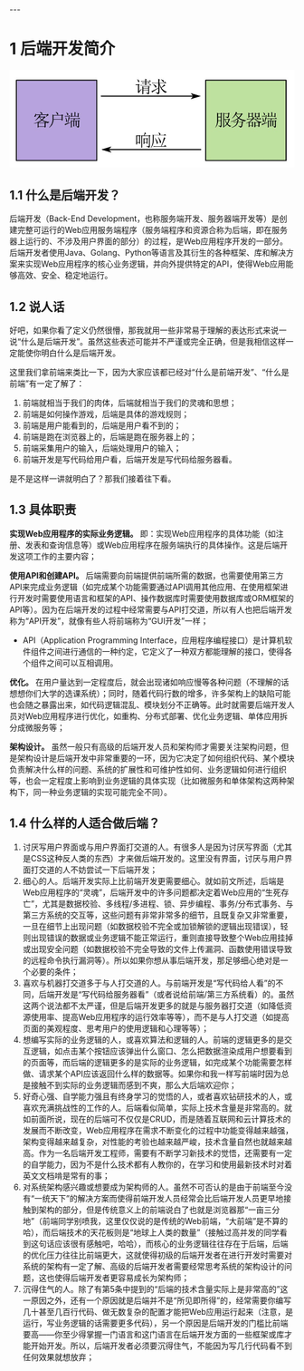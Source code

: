 <span id="20250124181049-h46hu4d" style="display: none;"></span>---

# 1 后端开发简介

![image](assets/image-20250310154128-lrot10x.png)

## 1.1 什么是后端开发？

后端开发（Back-End Development，也称服务端开发、服务器端开发等）是创建完整可运行的Web应用服务端程序（服务端程序和资源合称为后端，即在服务器上运行的、不涉及用户界面的部分）的过程，是Web应用程序开发的一部分。后端开发者使用Java、Golang、Python等语言及其衍生的各种框架、库和解决方案来实现Web应用程序的核心业务逻辑，并向外提供特定的API，使得Web应用能够高效、安全、稳定地运行。

## 1.2 说人话

好吧，如果你看了定义仍然很懵，那我就用一些非常易于理解的表达形式来说一说“什么是后端开发”。虽然这些表述可能并不严谨或完全正确，但是我相信这样一定能使你明白什么是后端开发。

这里我们拿前端来类比一下，因为大家应该都已经对“什么是前端开发”、“什么是前端”有一定了解了：

1. 前端就相当于我们的肉体，后端就相当于我们的灵魂和思想；
2. 前端是如何操作游戏，后端是具体的游戏规则；
3. 前端是用户能看到的，后端是用户看不到的；
4. 前端是跑在浏览器上的，后端是跑在服务器上的；
5. 前端采集用户的输入，后端处理用户的输入；
6. 前端开发是写代码给用户看，后端开发是写代码给服务器看。

是不是这样一讲就明白了？那我们接着往下看。

## 1.3 具体职责

**实现Web应用程序的实际业务逻辑。** 即：实现Web应用程序的具体功能（如注册、发表和查询信息等）或Web应用程序在服务端执行的具体操作。这是后端开发这项工作的主要内容；

**使用API和创建API。** 后端需要向前端提供前端所需的数据，也需要使用第三方API来完成业务逻辑（如完成某个功能需要通过API调用其他应用、在使用框架进行开发时需要使用语言和框架的API、操作数据库时需要使用数据库或ORM框架的API等）。因为在后端开发的过程中经常需要与API打交道，所以有人也把后端开发称为“API开发”，就像有些人将前端称为“GUI开发”一样；

* API（Application Programming Interface，应用程序编程接口）是计算机软件组件之间进行通信的一种约定，它定义了一种双方都能理解的接口，使得各个组件之间可以互相调用。

**优化。** 在用户量达到一定程度后，就会出现诸如响应慢等各种问题（不理解的话想想你们大学的选课系统）；同时，随着代码行数的增多，许多架构上的缺陷可能也会随之暴露出来，如代码逻辑混乱、模块划分不正确等。此时就需要后端开发人员对Web应用程序进行优化，如重构、分布式部署、优化业务逻辑、单体应用拆分成微服务等；

**架构设计。** 虽然一般只有高级的后端开发人员和架构师才需要关注架构问题，但是架构设计是后端开发中非常重要的一环，因为它决定了如何组织代码、某个模块负责解决什么样的问题、系统的扩展性和可维护性如何、业务逻辑如何进行组织等，也会一定程度上影响到业务逻辑的具体实现（比如微服务和单体架构这两种架构下，同一种业务逻辑的实现可能完全不同）。

## 1.4 什么样的人适合做后端？

1. 讨厌写用户界面或与用户界面打交道的人。有很多人是因为讨厌写界面（尤其是CSS这种反人类的东西）才来做后端开发的。这里没有界面，讨厌与用户界面打交道的人不妨尝试一下后端开发；
2. 细心的人。后端开发实际上比前端开发更需要细心。就如前文所述，后端是Web应用程序的“灵魂”，后端开发中的许多问题都决定着Web应用的“生死存亡”，尤其是数据校验、多线程/多进程、锁、异步编程、事务/分布式事务、与第三方系统的交互等，这些问题有非常非常多的细节，且既复杂又非常重要，一旦在细节上出现问题（如数据校验不完全或加锁解锁的逻辑出现错误），轻则出现错误的数据或业务逻辑不能正常运行，重则直接导致整个Web应用挂掉或出现安全问题（如数据校验不完全导致的文件上传漏洞、函数使用错误导致的远程命令执行漏洞等）。所以如果你想从事后端开发，那足够细心绝对是一个必要的条件；
3. 喜欢与机器打交道多于与人打交道的人。与前端开发是“写代码给人看”的不同，后端开发是“写代码给服务器看”（或者说给前端/第三方系统看）的。虽然这两个说法都不太严谨，但是后端开发更多的就是与服务器打交道（如降低资源使用率、提高Web应用程序的运行效率等等），而不是与人打交道（如提高页面的美观程度、思考用户的使用逻辑和心理等等）；
4. 想编写实际的业务逻辑的人，或喜欢算法和逻辑的人。前端的逻辑更多的是交互逻辑，如点击某个按钮应该弹出什么窗口、怎么把数据渲染成用户想要看到的页面等，而后端的逻辑更多的是实际的业务逻辑，如完成某个功能需要怎样做、请求某个API应该返回什么样的数据等。如果你和我一样写前端时因为总是接触不到实际的业务逻辑而感到不爽，那么大后端欢迎你；
5. 好奇心强、自学能力强且有终身学习的觉悟的人，或者喜欢钻研技术的人，或喜欢充满挑战性的工作的人。后端看似简单，实际上技术含量是非常高的。就如前面所说，现在的后端可不仅仅是CRUD，而是随着互联网和云计算技术的发展而不断改变，Web应用程序在需求不断变化的过程中功能变得越来越强，架构变得越来越复杂，对性能的考验也越来越严峻，技术含量自然也就越来越高。作为一名后端开发工程师，需要有不断学习新技术的觉悟，还需要有一定的自学能力，因为不是什么技术都有人教你的，在学习和使用最新技术时对着英文文档啃是常有的事；
6. 对系统架构感兴趣或想要成为架构师的人。虽然不可否认的是由于前端至今没有“一统天下”的解决方案而使得前端开发人员经常会比后端开发人员更早地接触到架构的部分，但是传统意义上的前端说白了也就是浏览器那“一亩三分地”（前端同学别喷我，这里仅仅说的是传统的Web前端，“大前端”是不算的哈），而后端技术的天花板则是“地球上人类的数量”（接触过高并发的同学看到这句话应该很有感触吧，哈哈），而核心的业务逻辑往往存在于后端，后端的优化压力往往比前端更大，这就使得初级的后端开发者在进行开发时需要对系统的架构有一定了解、高级的后端开发者需要经常思考系统的架构设计的问题，这也使得后端开发者更容易成长为架构师；
7. 沉得住气的人。除了有第5条中提到的“后端的技术含量实际上是非常高的”这一原因之外，还有一个原因就是后端并不是“所见即所得”的，经常需要你编写几十甚至几百行代码、做无数复杂的配置才能把Web应用运行起来（注意，是运行，写业务逻辑的话需要更多代码），另一个原因是后端开发的门槛比前端要高——你至少得掌握一门语言和这门语言在后端开发方面的一些框架或库才能开始开发。所以，后端开发者必须要沉得住气，不能因为写几行代码看不到任何效果就想放弃；

